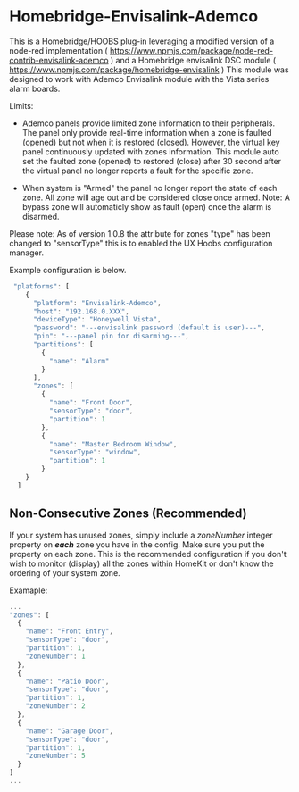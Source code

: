 # Homebridge-Envisalink-Ademco

This is a Homebridge/HOOBS plug-in leveraging a modified version of a node-red implementation ( https://www.npmjs.com/package/node-red-contrib-envisalink-ademco ) and a Homebridge envisalink DSC module ( https://www.npmjs.com/package/homebridge-envisalink )
This module was designed to work with Ademco Envisalink module with the Vista series alarm boards.


Limits:
  * Ademco panels provide limited zone information to their peripherals. The panel only provide real-time information when a zone is faulted (opened) but not when it is restored (closed). However, the virtual key panel continuously updated with zones information. This module auto set the faulted zone (opened) to restored (close) after 30 second after the virtual panel no longer reports a fault for the specific zone.

  * When system is "Armed" the panel no longer report the state of each zone. All zone will age out and be considered close once armed. Note: A bypass zone will automaticly show as fault (open) once the alarm is disarmed.

Please note: As of version 1.0.8 the attribute for zones "type" has been changed to "sensorType" this is to enabled the UX Hoobs configuration manager.

Example configuration is below. 


```javascript
 "platforms": [
    {
      "platform": "Envisalink-Ademco",
      "host": "192.168.0.XXX",
      "deviceType": "Honeywell Vista",
      "password": "---envisalink password (default is user)---",
      "pin": "---panel pin for disarming---",
      "partitions": [
        {
          "name": "Alarm"
        }
      ],
      "zones": [
        {
          "name": "Front Door",
          "sensorType": "door",
          "partition": 1
        },
        {
          "name": "Master Bedroom Window",
          "sensorType": "window",
          "partition": 1
        }
    }
  ]
```

## Non-Consecutive Zones (Recommended)
If your system has unused zones, simply include a *zoneNumber* integer property on ***each*** zone you have in the config. Make sure you put the property on each zone. This is the recommended configuration if you don't wish to monitor (display) all the zones within HomeKit or don't know the ordering of your system zone.

Examaple:
```javascript
...
"zones": [
  {
    "name": "Front Entry",
    "sensorType": "door",
    "partition": 1,
    "zoneNumber": 1
  },
  {
    "name": "Patio Door",
    "sensorType": "door",
    "partition": 1,
    "zoneNumber": 2
  },
  {
    "name": "Garage Door",
    "sensorType": "door",
    "partition": 1,
    "zoneNumber": 5
  }
]
...

